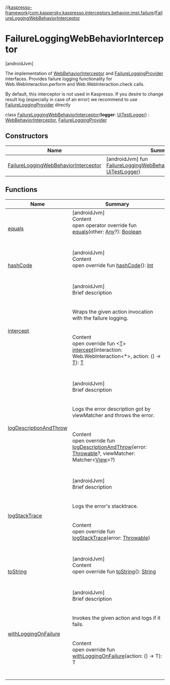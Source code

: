 //[kaspresso-framework](../../index.md)/[com.kaspersky.kaspresso.interceptors.behavior.impl.failure](../index.md)/[FailureLoggingWebBehaviorInterceptor](index.md)



# FailureLoggingWebBehaviorInterceptor  
 [androidJvm] 



The implementation of [WebBehaviorInterceptor](../../com.kaspersky.kaspresso.interceptors.behavior/-web-behavior-interceptor/index.md) and [FailureLoggingProvider](../../com.kaspersky.kaspresso.failure/-failure-logging-provider/index.md) interfaces. Provides failure logging functionality for Web.WebInteraction.perform and Web.WebInteraction.check calls.



By default, this interceptor is not used in Kaspresso. If you desire to change result log (especially in case of an error) we recommend to use [FailureLoggingProvider](../../com.kaspersky.kaspresso.failure/-failure-logging-provider/index.md) directly



class [FailureLoggingWebBehaviorInterceptor](index.md)(**logger**: [UiTestLogger](../../com.kaspersky.kaspresso.logger/-ui-test-logger/index.md)) : [WebBehaviorInterceptor](../../com.kaspersky.kaspresso.interceptors.behavior/-web-behavior-interceptor/index.md), [FailureLoggingProvider](../../com.kaspersky.kaspresso.failure/-failure-logging-provider/index.md)   


## Constructors  
  
|  Name|  Summary| 
|---|---|
| [FailureLoggingWebBehaviorInterceptor](-failure-logging-web-behavior-interceptor.md)|  [androidJvm] fun [FailureLoggingWebBehaviorInterceptor](-failure-logging-web-behavior-interceptor.md)(logger: [UiTestLogger](../../com.kaspersky.kaspresso.logger/-ui-test-logger/index.md))   <br>


## Functions  
  
|  Name|  Summary| 
|---|---|
| [equals](https://kotlinlang.org/api/latest/jvm/stdlib/kotlin/-any/equals.html)| [androidJvm]  <br>Content  <br>open operator override fun [equals](https://kotlinlang.org/api/latest/jvm/stdlib/kotlin/-any/equals.html)(other: [Any](https://kotlinlang.org/api/latest/jvm/stdlib/kotlin/-any/index.html)?): [Boolean](https://kotlinlang.org/api/latest/jvm/stdlib/kotlin/-boolean/index.html)  <br><br><br>
| [hashCode](https://kotlinlang.org/api/latest/jvm/stdlib/kotlin/-any/hash-code.html)| [androidJvm]  <br>Content  <br>open override fun [hashCode](https://kotlinlang.org/api/latest/jvm/stdlib/kotlin/-any/hash-code.html)(): [Int](https://kotlinlang.org/api/latest/jvm/stdlib/kotlin/-int/index.html)  <br><br><br>
| [intercept](intercept.md)| [androidJvm]  <br>Brief description  <br><br><br>Wraps the given action invocation with the failure logging.<br><br>  <br>Content  <br>open override fun <[T](intercept.md)> [intercept](intercept.md)(interaction: Web.WebInteraction<*>, action: () -> [T](intercept.md)): [T](intercept.md)  <br><br><br>
| [logDescriptionAndThrow](../../com.kaspersky.kaspresso.failure/-failure-logging-provider/log-description-and-throw.md)| [androidJvm]  <br>Brief description  <br><br><br>Logs the error description got by viewMatcher and throws the error.<br><br>  <br>Content  <br>open override fun [logDescriptionAndThrow](../../com.kaspersky.kaspresso.failure/-failure-logging-provider/log-description-and-throw.md)(error: [Throwable](https://kotlinlang.org/api/latest/jvm/stdlib/kotlin/-throwable/index.html)?, viewMatcher: Matcher<[View](https://developer.android.com/reference/kotlin/android/view/View.html)>?)  <br><br><br>
| [logStackTrace](../../com.kaspersky.kaspresso.failure/-failure-logging-provider/log-stack-trace.md)| [androidJvm]  <br>Brief description  <br><br><br>Logs the error's stacktrace.<br><br>  <br>Content  <br>open override fun [logStackTrace](../../com.kaspersky.kaspresso.failure/-failure-logging-provider/log-stack-trace.md)(error: [Throwable](https://kotlinlang.org/api/latest/jvm/stdlib/kotlin/-throwable/index.html))  <br><br><br>
| [toString](https://kotlinlang.org/api/latest/jvm/stdlib/kotlin/-any/to-string.html)| [androidJvm]  <br>Content  <br>open override fun [toString](https://kotlinlang.org/api/latest/jvm/stdlib/kotlin/-any/to-string.html)(): [String](https://kotlinlang.org/api/latest/jvm/stdlib/kotlin/-string/index.html)  <br><br><br>
| [withLoggingOnFailure](../../com.kaspersky.kaspresso.failure/-failure-logging-provider/with-logging-on-failure.md)| [androidJvm]  <br>Brief description  <br><br><br>Invokes the given action and logs if it fails.<br><br>  <br>Content  <br>open override fun <T> [withLoggingOnFailure](../../com.kaspersky.kaspresso.failure/-failure-logging-provider/with-logging-on-failure.md)(action: () -> T): T  <br><br><br>

